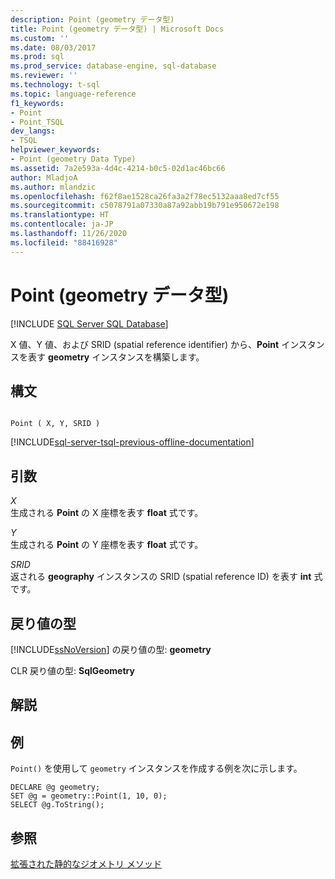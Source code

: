 ```yaml
---
description: Point (geometry データ型)
title: Point (geometry データ型) | Microsoft Docs
ms.custom: ''
ms.date: 08/03/2017
ms.prod: sql
ms.prod_service: database-engine, sql-database
ms.reviewer: ''
ms.technology: t-sql
ms.topic: language-reference
f1_keywords:
- Point
- Point_TSQL
dev_langs:
- TSQL
helpviewer_keywords:
- Point (geometry Data Type)
ms.assetid: 7a2e593a-4d4c-4214-b0c5-02d1ac46bc66
author: MladjoA
ms.author: mlandzic
ms.openlocfilehash: f62f8ae1528ca26fa3a2f78ec5132aaa8ed7cf55
ms.sourcegitcommit: c5078791a07330a87a92abb19b791e950672e198
ms.translationtype: HT
ms.contentlocale: ja-JP
ms.lasthandoff: 11/26/2020
ms.locfileid: "88416928"
---
```

# <a name="point-geometry-data-type"></a>Point (geometry データ型)
[!INCLUDE [SQL Server SQL Database](../../includes/applies-to-version/sql-asdb.md)]

X 値、Y 値、および SRID (spatial reference identifier) から、**Point** インスタンスを表す **geometry** インスタンスを構築します。
  
## <a name="syntax"></a>構文  
  
```  
  
Point ( X, Y, SRID )  
```  
  
[!INCLUDE[sql-server-tsql-previous-offline-documentation](../../includes/sql-server-tsql-previous-offline-documentation.md)]

## <a name="arguments"></a>引数
 *X*  
 生成される **Point** の X 座標を表す **float** 式です。  
  
 *Y*  
 生成される **Point** の Y 座標を表す **float** 式です。  
  
 *SRID*  
 返される **geography** インスタンスの SRID (spatial reference ID) を表す **int** 式です。  
  
## <a name="return-types"></a>戻り値の型  
 [!INCLUDE[ssNoVersion](../../includes/ssnoversion-md.md)] の戻り値の型: **geometry**  
  
 CLR 戻り値の型: **SqlGeometry**  
  
## <a name="remarks"></a>解説  
  
## <a name="examples"></a>例  
 `Point()` を使用して `geometry` インスタンスを作成する例を次に示します。  
  
```  
DECLARE @g geometry;   
SET @g = geometry::Point(1, 10, 0);  
SELECT @g.ToString();  
```  
  
## <a name="see-also"></a>参照  
 [拡張された静的なジオメトリ メソッド](../../t-sql/spatial-geometry/extended-static-geometry-methods.md)  
  
  


